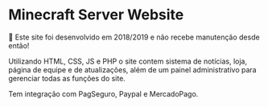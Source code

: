 # Minecraft Server Website

📍 Este site foi desenvolvido em 2018/2019 e não recebe manutenção desde então!

Utilizando HTML, CSS, JS e PHP o site contem sistema de notícias, loja, página de equipe e de atualizações, além de um painel administrativo para gerenciar todas as funções do site.

Tem integração com PagSeguro, Paypal e MercadoPago.
